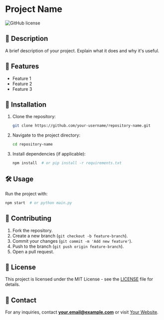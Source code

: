 # Project Name

![GitHub license](https://img.shields.io/badge/license-MIT-blue.svg)

## 📌 Description
A brief description of your project. Explain what it does and why it's useful.

## 🚀 Features
- Feature 1
- Feature 2
- Feature 3

## 📂 Installation
1. Clone the repository:
   ```bash
   git clone https://github.com/your-username/repository-name.git
   ```
2. Navigate to the project directory:
   ```bash
   cd repository-name
   ```
3. Install dependencies (if applicable):
   ```bash
   npm install  # or pip install -r requirements.txt
   ```

## 🛠️ Usage
Run the project with:
```bash
npm start  # or python main.py
```

## 🤝 Contributing
1. Fork the repository.
2. Create a new branch (`git checkout -b feature-branch`).
3. Commit your changes (`git commit -m 'Add new feature'`).
4. Push to the branch (`git push origin feature-branch`).
5. Open a pull request.

## 📝 License
This project is licensed under the MIT License - see the [LICENSE](LICENSE) file for details.

## 📧 Contact
For any inquiries, contact **your.email@example.com** or visit [Your Website](https://yourwebsite.com).
